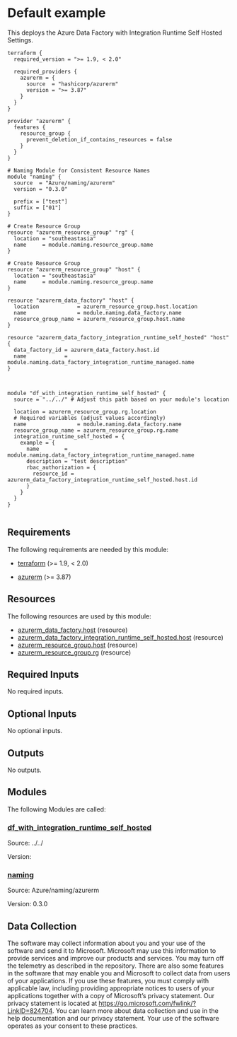 <!-- BEGIN_TF_DOCS -->
<!-- Code generated by terraform-docs. DO NOT EDIT. -->
# Default example

This deploys the Azure Data Factory with Integration Runtime Self Hosted Settings.

```hcl
terraform {
  required_version = ">= 1.9, < 2.0"

  required_providers {
    azurerm = {
      source  = "hashicorp/azurerm"
      version = ">= 3.87"
    }
  }
}

provider "azurerm" {
  features {
    resource_group {
      prevent_deletion_if_contains_resources = false
    }
  }
}

# Naming Module for Consistent Resource Names
module "naming" {
  source  = "Azure/naming/azurerm"
  version = "0.3.0"

  prefix = ["test"]
  suffix = ["01"]
}

# Create Resource Group
resource "azurerm_resource_group" "rg" {
  location = "southeastasia"
  name     = module.naming.resource_group.name
}

# Create Resource Group
resource "azurerm_resource_group" "host" {
  location = "southeastasia"
  name     = module.naming.resource_group.name
}

resource "azurerm_data_factory" "host" {
  location            = azurerm_resource_group.host.location
  name                = module.naming.data_factory.name
  resource_group_name = azurerm_resource_group.host.name
}

resource "azurerm_data_factory_integration_runtime_self_hosted" "host" {
  data_factory_id = azurerm_data_factory.host.id
  name            = module.naming.data_factory_integration_runtime_managed.name
}



module "df_with_integration_runtime_self_hosted" {
  source = "../../" # Adjust this path based on your module's location

  location = azurerm_resource_group.rg.location
  # Required variables (adjust values accordingly)
  name                = module.naming.data_factory.name
  resource_group_name = azurerm_resource_group.rg.name
  integration_runtime_self_hosted = {
    example = {
      name        = module.naming.data_factory_integration_runtime_managed.name
      description = "test description"
      rbac_authorization = {
        resource_id = azurerm_data_factory_integration_runtime_self_hosted.host.id
      }
    }
  }
}


```

<!-- markdownlint-disable MD033 -->
## Requirements

The following requirements are needed by this module:

- <a name="requirement_terraform"></a> [terraform](#requirement\_terraform) (>= 1.9, < 2.0)

- <a name="requirement_azurerm"></a> [azurerm](#requirement\_azurerm) (>= 3.87)

## Resources

The following resources are used by this module:

- [azurerm_data_factory.host](https://registry.terraform.io/providers/hashicorp/azurerm/latest/docs/resources/data_factory) (resource)
- [azurerm_data_factory_integration_runtime_self_hosted.host](https://registry.terraform.io/providers/hashicorp/azurerm/latest/docs/resources/data_factory_integration_runtime_self_hosted) (resource)
- [azurerm_resource_group.host](https://registry.terraform.io/providers/hashicorp/azurerm/latest/docs/resources/resource_group) (resource)
- [azurerm_resource_group.rg](https://registry.terraform.io/providers/hashicorp/azurerm/latest/docs/resources/resource_group) (resource)

<!-- markdownlint-disable MD013 -->
## Required Inputs

No required inputs.

## Optional Inputs

No optional inputs.

## Outputs

No outputs.

## Modules

The following Modules are called:

### <a name="module_df_with_integration_runtime_self_hosted"></a> [df\_with\_integration\_runtime\_self\_hosted](#module\_df\_with\_integration\_runtime\_self\_hosted)

Source: ../../

Version:

### <a name="module_naming"></a> [naming](#module\_naming)

Source: Azure/naming/azurerm

Version: 0.3.0

<!-- markdownlint-disable-next-line MD041 -->
## Data Collection

The software may collect information about you and your use of the software and send it to Microsoft. Microsoft may use this information to provide services and improve our products and services. You may turn off the telemetry as described in the repository. There are also some features in the software that may enable you and Microsoft to collect data from users of your applications. If you use these features, you must comply with applicable law, including providing appropriate notices to users of your applications together with a copy of Microsoft’s privacy statement. Our privacy statement is located at <https://go.microsoft.com/fwlink/?LinkID=824704>. You can learn more about data collection and use in the help documentation and our privacy statement. Your use of the software operates as your consent to these practices.
<!-- END_TF_DOCS -->